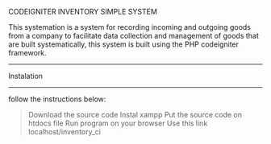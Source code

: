 CODEIGNITER INVENTORY SIMPLE SYSTEM

This systemation is a system for recording incoming and outgoing goods from a company to facilitate data collection and management of goods that are built systematically, this system is built using the PHP codeigniter framework.


*******************
Instalation
*******************
follow the instructions below:

> Download the source code
> Instal xampp
> Put the source code on htdocs file
> Run program on your browser
> Use this link localhost/inventory_ci


